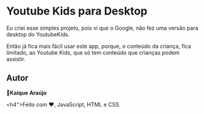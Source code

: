# Youtube Kids para Desktop

Eu criei esse simples projeto, pois vi que o Google, não fez
uma versão para desktop do YoutubeKids.

Então já fica mais fácil usar este app, porque, o conteúdo da
criança, fica limitado, ao Youtube Kids, que só tem conteúdo que
crianças podem assistir.

## Autor

👤**Kaique Araújo**

<h4">Feito com ♥, JavaScript, HTML e CSS.</h4>